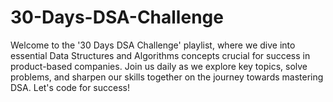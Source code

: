 # 30-Days-DSA-Challenge
Welcome to the '30 Days DSA Challenge' playlist, where we dive into essential Data Structures and Algorithms concepts crucial for success in product-based companies. Join us daily as we explore key topics, solve problems, and sharpen our skills together on the journey towards mastering DSA. Let's code for success!
